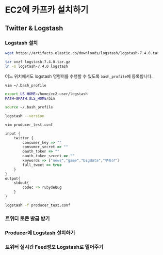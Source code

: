 # EC2에 카프카 설치하기

## Twitter & Logstash

### Logstash 설치

```bash
wget https://artifacts.elastic.co/downloads/logstash/logstash-7.4.0.tar.gz

tar xvzf logstash-7.4.0.tar.gz
ln -s logstash-7.4.0 logstash
```

어느 위치에서도 logstash 명령어를 수행할 수 있도록 ```bash_profile```에 등록합니다.

```bash
vim ~/.bash_profile
```


```bash
export LS_HOME=/home/ec2-user/logstash
PATH=$PATH:$LS_HOME/bin
```

```bash
source ~/.bash_profile
```

```bash
logstash --version
```

```bash
vim producer_test.conf
```

```js
input {
    twitter {
        consumer_key => ""
        consumer_secret => ""
        oauth_token => ""
        oauth_token_secret => ""
        keywords => ["news","game","bigdata","부동산"]
        full_tweet => true
    }
}
output{
    stdout{
        codec => rubydebug
    }
}
```

```bash
logstash -f producer_test.conf
```

### 트위터 토큰 발급 받기

### Producer에 Logstash 설치하기

### 트위터 실시간 Feed정보 Logstash로 밀어주기